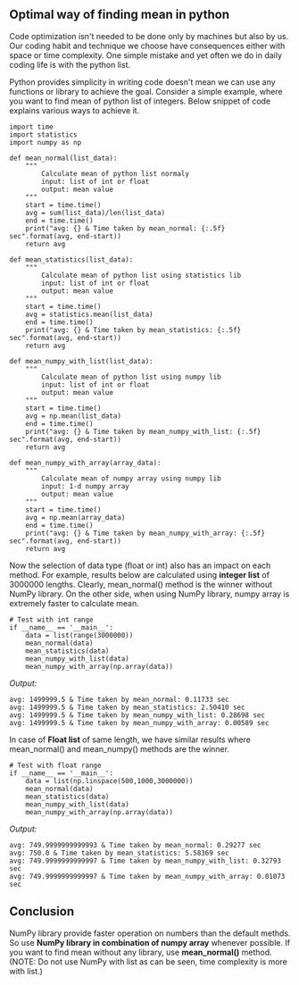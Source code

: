## Optimal way of finding mean in python
Code optimization isn't needed to be done only by machines but also by us. Our coding habit and technique we choose have consequences either with space or time complexity. One simple mistake and yet often we do in daily coding life is with the python list. 

Python provides simplicity in writing code doesn't mean we can use any functions or library to achieve the goal. Consider a simple example, where you want to find mean of python list of integers. Below snippet of code explains various ways to achieve it. 

```
import time
import statistics
import numpy as np

def mean_normal(list_data):
    """
        Calculate mean of python list normaly
        input: list of int or float
        output: mean value
    """    
    start = time.time()
    avg = sum(list_data)/len(list_data)
    end = time.time()
    print("avg: {} & Time taken by mean_normal: {:.5f} sec".format(avg, end-start))
    return avg

def mean_statistics(list_data):
    """
        Calculate mean of python list using statistics lib
        input: list of int or float
        output: mean value
    """    
    start = time.time()
    avg = statistics.mean(list_data)
    end = time.time()
    print("avg: {} & Time taken by mean_statistics: {:.5f} sec".format(avg, end-start))
    return avg

def mean_numpy_with_list(list_data):
    """
        Calculate mean of python list using numpy lib
        input: list of int or float
        output: mean value
    """    
    start = time.time()
    avg = np.mean(list_data)
    end = time.time()
    print("avg: {} & Time taken by mean_numpy_with_list: {:.5f} sec".format(avg, end-start))
    return avg

def mean_numpy_with_array(array_data):
    """
        Calculate mean of numpy array using numpy lib
        input: 1-d numpy array
        output: mean value
    """    
    start = time.time()
    avg = np.mean(array_data)
    end = time.time()
    print("avg: {} & Time taken by mean_numpy_with_array: {:.5f} sec".format(avg, end-start))
    return avg
```

Now the selection of data type (float or int) also has an impact on each method. For example, results below are calculated using **integer list** of 3000000 lengths.  Clearly, mean_normal() method is the winner without NumPy library. On the other side, when using NumPy library, numpy array is extremely faster to calculate mean.  
```
# Test with int range
if __name__ == '__main__':
    data = list(range(3000000))
    mean_normal(data)
    mean_statistics(data)
    mean_numpy_with_list(data)
    mean_numpy_with_array(np.array(data))
```
*Output:*
```
avg: 1499999.5 & Time taken by mean_normal: 0.11733 sec
avg: 1499999.5 & Time taken by mean_statistics: 2.50410 sec
avg: 1499999.5 & Time taken by mean_numpy_with_list: 0.28698 sec
avg: 1499999.5 & Time taken by mean_numpy_with_array: 0.00589 sec
```
In case of **Float list** of same length, we have similar results where mean_normal() and mean_numpy() methods are the winner.
```
# Test with float range
if __name__ == '__main__':
    data = list(np.linspace(500,1000,3000000))
    mean_normal(data)
    mean_statistics(data)
    mean_numpy_with_list(data)
    mean_numpy_with_array(np.array(data))
```
*Output:*
```
avg: 749.9999999999993 & Time taken by mean_normal: 0.29277 sec
avg: 750.0 & Time taken by mean_statistics: 5.58369 sec
avg: 749.9999999999997 & Time taken by mean_numpy_with_list: 0.32793 sec
avg: 749.9999999999997 & Time taken by mean_numpy_with_array: 0.01073 sec
```

## Conclusion
NumPy library provide faster operation on numbers than the default methds. So use **NumPy library in combination of numpy array** whenever possible. If you want to find mean without any library, use **mean_normal()** method.
(NOTE: Do not use NumPy with list as can be seen, time complexity is more with list.)

